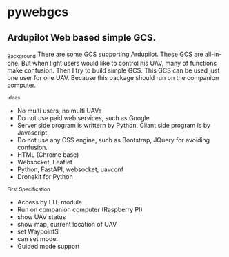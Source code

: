 # pywebgcs
## Ardupilot Web based simple GCS.
<sub>Background</sub>
There are some GCS supporting Ardupilot.
These GCS are all-in-one.
But when light users would like to control his UAV, many of functions make confusion.
Then I try to build simple GCS.
This GCS can be used just one user for one UAV.
Because this package should run on the companion computer.

<sub>Ideas</sub>

- No multi users, no multi UAVs
- Do not use paid web services, such as Google
- Server side program is writtern by Python, Cliant side program is by Javascript.
- Do not use any CSS engine, such as Bootstrap, JQuery for avoiding confusion.
- HTML (Chrome base)
- Websocket, Leaflet
- Python, FastAPI, websocket, uavconf
- Dronekit for Python

<sub>First Specification</sub>
- Access by LTE module
- Run on companion computer (Raspberry PI)
- show UAV status
- show map, current location of UAV
- set WaypointS
- can set mode.
- Guided mode support


